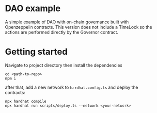# DAO example

A simple example of DAO with on-chain governance built with Openzeppelin contracts. This version does not include a TimeLock so the actions are performed directly by the Governor contract.

# Getting started

Navigate to project directory then install the dependencies
```shell
cd <path-to-repo>
npm i
```
after that, add a new network to `hardhat.config.ts` and deploy the contracts:
```shell
npx hardhat compile
npx hardhat run scripts/deploy.ts --network <your-network>
```
